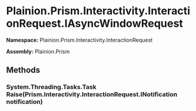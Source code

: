 
# Plainion.Prism.Interactivity.InteractionRequest.IAsyncWindowRequest

**Namespace:** Plainion.Prism.Interactivity.InteractionRequest

**Assembly:** Plainion.Prism


## Methods

### System.Threading.Tasks.Task Raise(Prism.Interactivity.InteractionRequest.INotification notification)
